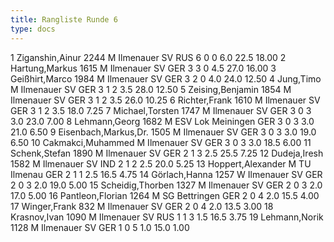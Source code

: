 ```yaml
---
title: Rangliste Runde 6
type: docs
---
```


<rangliste>
1	Ziganshin,Ainur		2244	M	Ilmenauer SV	RUS	6	0	0	6.0	22.5	18.00
2	Hartung,Markus		1615	M	Ilmenauer SV	GER	3	3	0	4.5	27.0	16.00
3	Geißhirt,Marco		1984	M	Ilmenauer SV	GER	3	2	0	4.0	24.0	12.50
4	Jung,Timo			M	Ilmenauer SV	GER	3	1	2	3.5	28.0	12.50
5	Zeising,Benjamin		1854	M	Ilmenauer SV	GER	3	1	2	3.5	26.0	10.25
6	Richter,Frank		1610	M	Ilmenauer SV	GER	3	1	2	3.5	18.0	7.25
7	Michael,Torsten		1747	M	Ilmenauer SV	GER	3	0	3	3.0	23.0	7.00
8	Lehmann,Georg		1682	M	ESV Lok Meiningen	GER	3	0	3	3.0	21.0	6.50
9	Eisenbach,Markus,Dr.		1505	M	Ilmenauer SV	GER	3	0	3	3.0	19.0	6.50
10	Cakmakci,Muhammed			M	Ilmenauer SV	GER	3	0	3	3.0	18.5	6.00
11	Schenk,Stefan		1890	M	Ilmenauer SV	GER	2	1	3	2.5	25.5	7.25
12	Dudeja,Iresh		1582	M	Ilmenauer SV	IND	2	1	2	2.5	20.0	5.25
13	Hoppert,Alexander			M	TU Ilmenau	GER	2	1	1	2.5	16.5	4.75
14	Görlach,Hanna		1257	W	Ilmenauer SV	GER	2	0	3	2.0	19.0	5.00
15	Scheidig,Thorben		1327	M	Ilmenauer SV	GER	2	0	3	2.0	17.0	5.00
16	Pantleon,Florian		1264	M	SG Bettringen	GER	2	0	4	2.0	15.5	4.00
17	Winger,Frank		832	M	Ilmenauer SV	GER	2	0	4	2.0	13.5	3.00
18	Krasnov,Ivan		1090	M	Ilmenauer SV	RUS	1	1	3	1.5	16.5	3.75
19	Lehmann,Norik		1128	M	Ilmenauer SV	GER	1	0	5	1.0	15.0	1.00
</rangliste>
